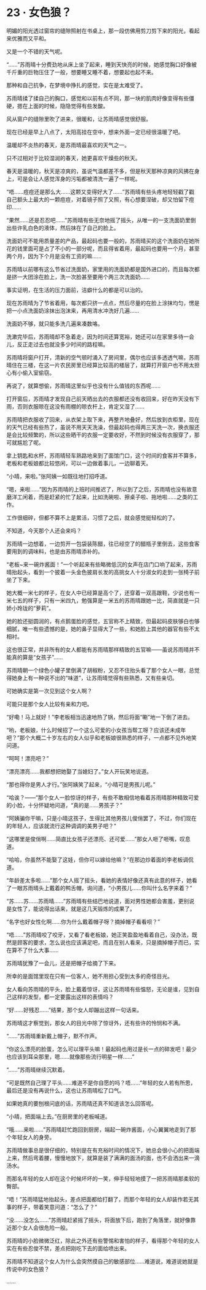 # 23 · 女色狼？

明媚的阳光透过窗帘的缝隙照射在书桌上，那一段仿佛用剪刀剪下来的阳光，看起来优雅而又平和。

又是一个不错的天气呢。

“……”苏雨晴十分费劲地从床上坐了起来，睡到天快亮的时候，她感觉胸口好像被千斤重的巨物压住了一般，想要睡又睡不着，想要起也起不来。

那种和自己抗争，在梦境中挣扎的感觉，实在是太难受了。

苏雨晴揉了揉自己的胸口，感觉和以前有点不同，那一块的肌肉好像变得有些僵硬，摁在上面的时候，隐隐觉得有些发酸。

风从窗户的缝隙里吹了进来，很暖和，让苏雨晴感觉很舒服。

现在已经是早上八点了，太阳高挂在空中，想来外面一定已经很温暖了吧。

温暖却不炎热的春天，是苏雨晴最喜欢的天气之一。

只不过相对于比较湿润的春天，她更喜欢干燥些的秋天。

春天是温暖的，秋天是凉爽的，虽说气温都差不多，但是秋天那种凉爽的风拂在身上，可是会让人感觉浑身的污垢都被清洗一遍了一样呢。

“唔……痘痘还是那么大……这颗又变得好大了……”苏雨晴有些头疼地轻轻戳了戳自己额头上最大的一颗痘痘，对着镜子照了又照，有心想要涅破，却又怕留下痘印……

“果然……还是忍忍吧……”苏雨晴有些无奈地摇了摇头，从唯一的一支洗面奶里倒出些许乳白色的液体，然后抹在了自己的脸上。

洗面奶可不能用质量差的产品，最起码也要一般的，苏雨晴买的这个洗面奶在她所花的钱里面可是占了不小的一部分呢，而且得省着用，最起码也要用一个月，甚至两个月，因为下个月是没有工资的嘛……

苏雨晴以前哪有这么节省过洗面奶，家里用的洗面奶都是国外进口的，而且每次都是挤一大团涂在脸上，洗一次脸甚至要用个两三次洗面奶……

事实证明，在生活的压力面前，洁癖什么的都是可以治的。

现在苏雨晴为了节省着用，每次都只挤一点点，然后尽量的在脸上涂抹均匀，愣是把一小点洗面奶涂抹出泡沫来，再用清水冲洗好几遍……

洗面奶不够，就只能多洗几遍来凑数咯。

洗漱完毕后，苏雨晴却不急着走，因为时间还算宽裕，她还可以在家里多待一会儿，反正走过去也就没多少时间的路程嘛。

苏雨晴将窗户打开，清新的空气顿时涌入了房间里，偶尔也应该多透透气嘛，苏雨晴住在三楼，在这一片农民房里已经算比较高的楼层了，就算打开窗户也不用太担心有小偷入室偷窃。

再说了，就算想偷，苏雨晴这里似乎也没有什么值钱的东西呢……

打开窗后，苏雨晴才发现自己前天晒出去的衣服都还没有收回来，好在昨天没有下雨，否则衣服晾在这没有雨棚的晾衣杆上，肯定又湿了……

苏雨晴把衣服收了回来，从衣架上取下来，再整齐地叠好，然后放到衣柜里，现在的天气已经有些热了，虽说不用天天洗澡，但最起码也得两三天洗一次，换衣服还是会比较频繁的，所以这些晒干的衣服一定要收好，不然到时候没有衣服穿了，那可就尴尬了呢。

拿上钥匙和水杯，苏雨晴轻车熟路地来到了面馆门口，这个时间的食客并不算多，老板和老板娘都比较悠闲，可以一边做着事儿，一边聊着天。

“小晴，来啦。”张阿姨一如既往地打招呼道。

“嗯，来啦……”因为苏雨晴的上班时间推迟了，所以到了之后，苏雨晴也没有故意磨洋工闲着，而是赶紧的忙了起来，比如洗碗啦、擦桌子啦、拖地啦……之类的工作。

工作很细碎，但都不算不上是累活，习惯了之后，就会感觉挺轻松的了。

不知道，今天那个人还会来吗？

苏雨晴一边想着，一边剪开一包袋装陈醋，往已经空了的醋瓶子里倒去，这些食客要用到的调味料，也是由苏雨晴添补的。

“老板\~来一碗炸酱面！”一个听起来有些略微低沉的女声在店门口响了起来，苏雨晴抬起头，看到一个披着一头金色披肩长发的高挑女人十分淑女的走到一张椅子前坐了下来。

她大概一米七的样子，在女人中已经算是高个了，还穿着一双高跟鞋，少说也有一米七五的样子，只有一米四九，勉强算是一米五的苏雨晴跟她一比，简直就是一只娇小玲珑的“萝莉”。

她的脸还挺圆润的，有点鹅蛋脸的感觉，五官称不上精致，但最起码皮肤够白也够细腻，唯一有些遗憾的是，她的鼻子显得大了一些，和她脸上其他的器官有些不太相衬。

这也很正常，并非所有的女人都能有苏雨晴那样精致的五官嘛——虽说苏雨晴并不能真的算是“女孩子”……

苏雨晴朝一个绿色小罐子里倒满了胡椒粉，又忍不住抬头看了那个女人一眼，总觉得她身上有一种说不出的“味道”，让苏雨晴觉得有些熟悉，又有些亲切。

可她确实是第一次见到这个女人啊？

可能只是那个女人比较有亲和力吧。

“好嘞！马上就好！”李老板相当迅速地热了锅，然后将面“唰”地一下倒了进去。

“哟，老板娘，什么时候招了一个这么可爱的小女孩当帮工呀？应该还未成年吧？”那个大概二十岁左右的女人似乎和老板娘很熟悉的样子，一点都不见外地笑问道。

“呵呵！漂亮吧？”

“漂亮漂亮……我都想把她娶了当媳妇了。”女人开玩笑地说道。

“那也得你是男人才行。”张阿姨笑了起来，“小晴可是男孩儿呢。”

“哈诶？——”那个女人一脸惊讶的样子，有些不敢相信地看着苏雨晴那种精致可爱的小脸，十分怀疑地问道，“真的是……男孩子？”

“阿姨骗你干嘛，只是小晴这孩子，生得比其他男孩儿俊俏罢了，不过，你们现在的年轻人，应该就流行这种调调的美男子吧？”

“这哪里是俊俏啊……简直比女孩子还漂亮、还可爱……”那女人咂了咂嘴，叹息道。

“哈哈，你虽然不能娶了这娃，但你可以嫁给他嘛？”在那边炒着面的李老板调侃道。

“年龄差太多啦……”那个女人摇了摇头，看她的表情好像还真有此意的样子，她看了一眼苏雨晴头上戴着的鸭舌帽，询问道，“小男孩儿……你叫什么名字来着？”

“苏……苏……苏雨晴……”苏雨晴有些结巴地说道，面对男性她都会害羞，更别说是女性了，能说得出话来，就是这几天锻炼的成果了。

“名字也好女性化啊……你为什么戴着帽子呀？摘掉帽子看看呗？”

“唔……”苏雨晴咬了咬牙，又看了看老板娘，她正笑盈盈地看着自己，没办法，既然是顾客的要求，怎么说也应该满足吧，而且在别人看来，只是摘掉帽子而已，实在算不了什么大事……

苏雨晴犹豫了一会儿，还是把帽子给摘了下来。

所幸的是面馆里现在只有一位客人，她不用担心受到太多的奇怪目光。

女人看向苏雨晴的平头，脸上戴着惊讶，这让苏雨晴有些愠怒，无论是谁，见到自己这样的发型，都一定要露出这样的表情吗？

“好……好残忍……”结果，那个女人却蹦出这样一句话来。

苏雨晴这才察觉到，那女人的目光中除了惊讶外，还有些许的怜悯和不满。

“……”苏雨晴重新戴上帽子，默不作声。

“你这么漂亮的脸蛋，怎么可以理平头嘛！最起码也用过是长一点的碎发吧！最少也应该到耳朵那里，嗯……就像那些流行明星一样……”

“……”苏雨晴继续沉默着。

“可是既然自己理了平头……难道不是你自愿的吗？唔……”年轻的女人若有所思，最后还是没有再说什么，这也让苏雨晴松了口气。

如果她真的要刨根问底的话，苏雨晴还真不知道该怎么回答呢。

“小晴，把面端上去。”在厨房里的老板喊道。

“哦……来啦……”苏雨晴赶忙跑回到厨房，端起一碗炸酱面，小心翼翼地走到了那个年轻女人的身旁。

苏雨晴做事总是很仔细的，特别是在有充裕时间的情况下，她总会很小心的把面端上来，然后弯着腰，慢慢地放下，就算是装了满满的面汤的面，也不会洒出来一滴汤水。

而那名年轻的女人却在这个时候坏坏的一笑，伸手轻轻地摸了一把苏雨晴那柔软的臀部。

“唔！”苏雨晴猛地抬起头，差点把面都给打翻了，而那个年轻的女人却装作若无其事的样子，带着笑意问道：“怎么了？”

“没……没怎么……”苏雨晴赶紧摇了摇头，将面放下后，跑到了角落里，就好像靠近那个女人会很危险一般。

苏雨晴的小脸微微泛红，除此之外还有些警惕和害怕的样子，看得那个年轻的女人实在有些忍俊不禁，差点把刚吃下去的面给喷出来。

苏雨晴不知道这个女人为什么会突然摸自己的敏感部位……难道说，难道说她就是传说中的女色狼？

……
